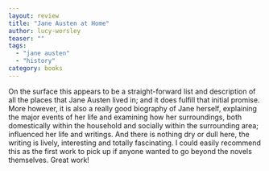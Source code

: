 ```yaml
---
layout: review
title: "Jane Austen at Home"
author: lucy-worsley
teaser: ""
tags:
  - "jane austen"
  - "history"
category: books
---
```


On the surface this appears to be a straight-forward list and description of all the places that
Jane Austen lived in; and it does fulfill that initial promise. More however, it is also a
really good biography of Jane herself, explaining the major events of her life and examining
how her surroundings, both domestically within the household and socially within the surrounding
area; influenced her life and writings. And there is nothing dry or dull here, the writing is
lively, interesting and totally fascinating. I could easily recommend this as the first work
to pick up if anyone wanted to go beyond the novels themselves. Great work!
